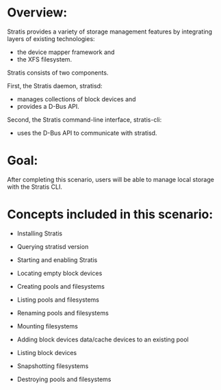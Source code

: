 # Overview:

Stratis provides a variety of storage management features by integrating layers of existing technologies:
* the device mapper framework and
* the XFS filesystem.

Stratis consists of two components.

First, the Stratis daemon, stratisd:
* manages collections of block devices and
* provides a D-Bus API.

Second, the Stratis command-line interface, stratis-cli:
* uses the D-Bus API to communicate with stratisd.

# Goal:

After completing this scenario, users will be able to manage local storage with the Stratis CLI.

# Concepts included in this scenario:

* Installing Stratis

* Querying stratisd version

* Starting and enabling Stratis

* Locating empty block devices

* Creating pools and filesystems

* Listing pools and filesystems

* Renaming pools and filesystems

* Mounting filesystems

* Adding block devices data/cache devices to an existing pool

* Listing block devices

* Snapshotting filesystems

* Destroying pools and filesystems
